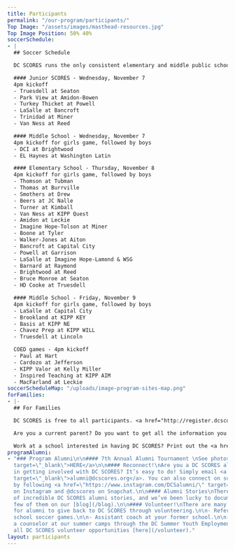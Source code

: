 ```yaml
---
title: Participants
permalink: "/our-program/participants/"
Top Image: "/assets/images/masthead-resources.jpg"
Top Image Position: 50% 40%
soccerSchedule:
- |
  ## Soccer Schedule

  DC SCORES runs the only consistent elementary and middle public school soccer leagues for both boys and girls in the District of Columbia. Additionally, beginning in the fall of 2016, DC SCORES is running the DC SCORES City League, a District-wide recreation center soccer league run in partnership with the DC Department of Parks and Recreation. <a href="https://www.google.com/maps/d/u/0/viewer?mid=1ArueGtkLKryfnhjFva-7hHSZlD8&ll=38.8939219214454%2C-77.01469049999997&z=12" target="_blank">MAP of SITES</a>

  #### Junior SCORES - Wednesday, November 7
  4pm kickoff
  - Truesdell at Seaton
  - Park View at Amidon-Bowen
  - Turkey Thicket at Powell
  - LaSalle at Bancroft
  - Trinidad at Miner
  - Van Ness at Reed

  #### Middle School - Wednesday, November 7
  4pm kickoff for girls game, followed by boys
  - DCI at Brightwood
  - EL Haynes at Washington Latin

  #### Elementary School - Thursday, November 8
  4pm kickoff for girls game, followed by boys
  - Thomson at Tubman
  - Thomas at Burrville
  - Smothers at Drew
  - Beers at JC Nalle
  - Turner at Kimball
  - Van Ness at KIPP Quest
  - Amidon at Leckie
  - Imagine Hope-Tolson at Miner
  - Boone at Tyler
  - Walker-Jones at Aiton
  - Bancroft at Capital City
  - Powell at Garrison
  - LaSalle at Imagine Hope-Lamond & WSG
  - Barnard at Raymond
  - Brightwood at Reed
  - Bruce Monroe at Seaton
  - HD Cooke at Truesdell

  #### Middle School - Friday, November 9
  4pm kickoff for girls game, followed by boys
  - LaSalle at Capital City
  - Brookland at KIPP KEY
  - Basis at KIPP NE
  - Chavez Prep at KIPP WILL
  - Truesdell at Lincoln

  COED games - 4pm kickoff
  - Paul at Hart
  - Cardozo at Jefferson
  - KIPP Valor at Kelly Miller
  - Inspired Teaching at KIPP AIM
  - MacFarland at Leckie
soccerScheduleMap: "/uploads/image-program-sites-map.png"
forFamilies:
- |-
  ## For Families

  DC SCORES is free to all participants. <a href="http://register.dcscores.org" target="_blank">Register your child/children</a> for the next DC SCORES programming season (we’re year-round), or for summer camps <a href="http://summer.dcscores.org/" target="_blank">HERE</a>

  Are you a current parent? Do you want to get all the information you need? Click <a href="https://parents.dcscores.org/" target="_blank">HERE</a>

  Work at a school interested in having DC SCORES? Print out the <a href="https://drive.google.com/file/d/11F1BG9gXQWi7vK1bQ2W-K74CERlA6aP1/view?usp=sharing" target="_blank">application form</a>.
programAlumni:
- "### Program Alumni\n\n#### 7th Annual Alumni Tournament \nSee photos <a href=\"https://www.flickr.com/photos/dcscorespictures/albums/72157691961383872\"
  target=\"_blank\">HERE</a>\n\n#### Reconnect!\nAre you a DC SCORES alumnus interested
  in getting involved with DC SCORES? It’s easy to do! Simply email <a href=\"mailto:alumni@dcscores.org\"
  target=\"_blank\">alumni@dcscores.org</a>. You can also connect on social media
  by following <a href=\"https://www.instagram.com/DCSalumni/\" target=\"_blank\">@DCSalumni</a>
  on Instagram and @dcscores on Snapchat.\n\n#### Alumni Stories\nThere are hundreds
  of incredible DC SCORES alumni stories, and we’ve been lucky to document just a
  few of them on our [blog](/blog).\n\n#### Volunteer!\nThere are many great ways
  for alumni to give back to DC SCORES through volunteering.\n\n- Referee elementary
  school soccer games.\n\n- Assistant coach at your former school.\n\n- Apply to be
  a counselor at our summer camps through the DC Summer Youth Employment Program (SYEP).\n\nView
  all DC SCORES volunteer opportunities [here](/volunteer)."
layout: participants
---
```


> # 